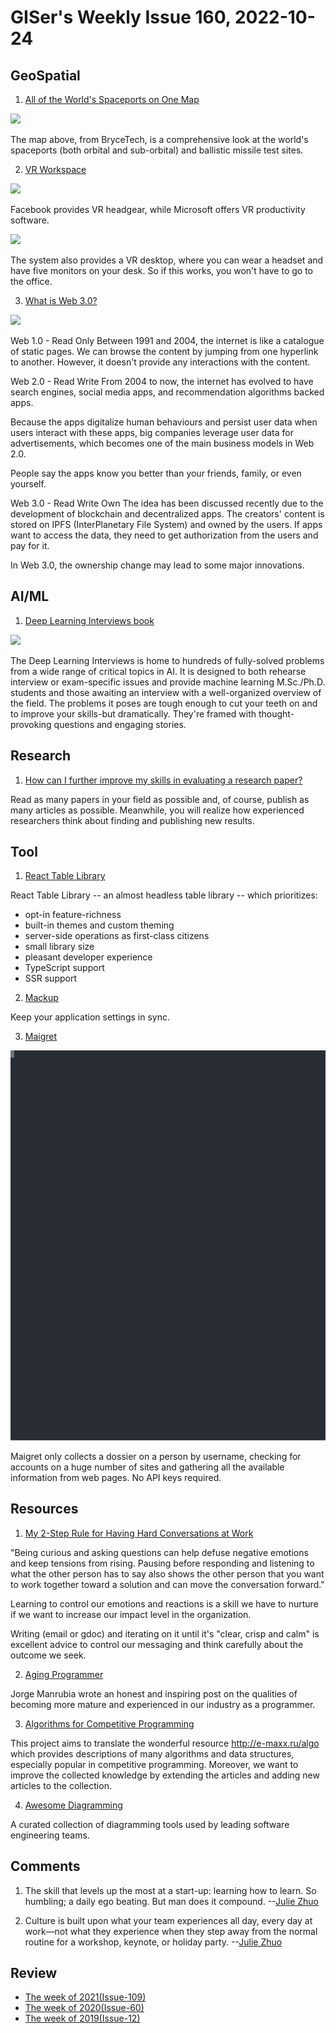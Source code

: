 # GISer's Weekly Issue 160, 2022-10-24

## GeoSpatial

1. [All of the World's Spaceports on One Map](https://www.visualcapitalist.com/worlds-spaceports-mapped/)

![](https://www.visualcapitalist.com/wp-content/uploads/2022/10/worlds-rocket-launch-sites-1200.jpg)

The map above, from BryceTech, is a comprehensive look at the world's spaceports (both orbital and sub-orbital) and ballistic missile test sites.

2. [VR Workspace](https://blogs.microsoft.com/blog/2022/10/11/microsoft-and-meta-partner-to-deliver-immersive-experiences-for-the-future-of-work-and-play/)

![](https://blogs.microsoft.com/wp-content/uploads/prod/2022/10/hero-art-25-308835949_521668649693391_2666066610277290804_n.jpg)

Facebook provides VR headgear, while Microsoft offers VR productivity software.

![](https://cdn.beekka.com/blogimg/asset/202210/bg2022101703.webp)

The system also provides a VR desktop, where you can wear a headset and have five monitors on your desk. So if this works, you won't have to go to the office.

3. [What is Web 3.0?](https://blog.bytebytego.com/p/ep28-the-payments-ecosystem-also)

![](https://substackcdn.com/image/fetch/w_1456,c_limit,f_webp,q_auto:good,fl_progressive:steep/https%3A%2F%2Fbucketeer-e05bbc84-baa3-437e-9518-adb32be77984.s3.amazonaws.com%2Fpublic%2Fimages%2Fa0b2b50f-9a3e-4050-8608-c6bd54a64c9b_1946x2384.png)

Web 1.0 - Read Only
Between 1991 and 2004, the internet is like a catalogue of static pages. We can browse the content by jumping from one hyperlink to another. However, it doesn't provide any interactions with the content.

Web 2.0 - Read Write
From 2004 to now, the internet has evolved to have search engines, social media apps, and recommendation algorithms backed apps.

Because the apps digitalize human behaviours and persist user data when users interact with these apps, big companies leverage user data for advertisements, which becomes one of the main business models in Web 2.0.

People say the apps know you better than your friends, family, or even yourself.

Web 3.0 - Read Write Own
The idea has been discussed recently due to the development of blockchain and decentralized apps. The creators' content is stored on IPFS (InterPlanetary File System) and owned by the users. If apps want to access the data, they need to get authorization from the users and pay for it.

In Web 3.0, the ownership change may lead to some major innovations.

## AI/ML

1. [Deep Learning Interviews book](https://github.com/BoltzmannEntropy/interviews.ai)

![](https://github.com/BoltzmannEntropy/interviews.ai/raw/main/assets/cover-amazon-print2.png)

The Deep Learning Interviews is home to hundreds of fully-solved problems from a wide range of critical topics in AI. It is designed to both rehearse interview or exam-specific issues and provide machine learning M.Sc./Ph.D. students and those awaiting an interview with a well-organized overview of the field. The problems it poses are tough enough to cut your teeth on and to improve your skills-but dramatically. They're framed with thought-provoking questions and engaging stories.

## Research

1. [How can I further improve my skills in evaluating a research paper?](https://writemyresearchpaper.quora.com/How-to-further-improve-my-skills-in-evaluating-a-research-paper)

Read as many papers in your field as possible and, of course, publish as many articles as possible. Meanwhile, you will realize how experienced researchers think about finding and publishing new results.

## Tool

1. [React Table Library](https://github.com/table-library/react-table-library)

React Table Library -- an almost headless table library -- which prioritizes:

- opt-in feature-richness
- built-in themes and custom theming
- server-side operations as first-class citizens
- small library size
- pleasant developer experience
- TypeScript support
- SSR support

2. [Mackup](https://github.com/lra/mackup)

Keep your application settings in sync.

3. [Maigret](https://github.com/soxoj/maigret)

![](https://raw.githubusercontent.com/soxoj/maigret/main/static/recursive_search.svg)

Maigret only collects a dossier on a person by username, checking for accounts on a huge number of sites and gathering all the available information from web pages. No API keys required.

## Resources

1. [My 2-Step Rule for Having Hard Conversations at Work](https://www.cnbc.com/2022/09/18/microsoft-exec-my-2-step-rule-for-having-hard-conversations-at-work.html)

"Being curious and asking questions can help defuse negative emotions and keep tensions from rising. Pausing before responding and listening to what the other person has to say also shows the other person that you want to work together toward a solution and can move the conversation forward."

Learning to control our emotions and reactions is a skill we have to nurture if we want to increase our impact level in the organization.

Writing (email or gdoc) and iterating on it until it's "clear, crisp and calm" is excellent advice to control our messaging and think carefully about the outcome we seek.

2. [Aging Programmer](https://world.hey.com/jorge/aging-programmer-d448bdec)

Jorge Manrubia wrote an honest and inspiring post on the qualities of becoming more mature and experienced in our industry as a programmer.

3. [Algorithms for Competitive Programming](https://cp-algorithms.com/)

This project aims to translate the wonderful resource http://e-maxx.ru/algo which provides descriptions of many algorithms and data structures, especially popular in competitive programming. Moreover, we want to improve the collected knowledge by extending the articles and adding new articles to the collection.

4. [Awesome Diagramming](https://github.com/shubhamgrg04/awesome-diagramming)

A curated collection of diagramming tools used by leading software engineering teams.

## Comments

1. The skill that levels up the most at a start-up: learning how to learn. So humbling; a daily ego beating. But man does it compound.
   --[Julie Zhuo](https://twitter.com/joulee/status/1583476959782129664#m)

2. Culture is built upon what your team experiences all day, every day at work—not what they experience when they step away from the normal routine for a workshop, keynote, or holiday party.
   --[Julie Zhuo](https://twitter.com/joulee/status/1583476959782129664#m)

## Review

- [The week of 2021(Issue-109)](https://github.com/lkcozy/weekly/blob/master/docs/2021/issue-109.md)
- [The week of 2020(Issue-60)](https://github.com/lkcozy/weekly/blob/master/docs/2020/issue-60.md)
- [The week of 2019(Issue-12)](https://github.com/lkcozy/weekly/blob/master/docs/2019/issue-12.md)

